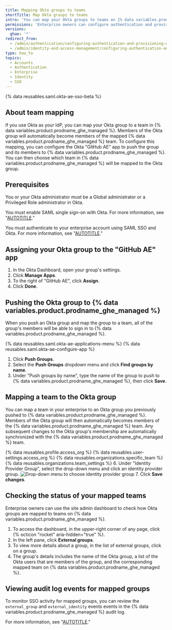 ```yaml
---
title: Mapping Okta groups to teams
shortTitle: Map Okta groups to teams
intro: 'You can map your Okta groups to teams on {% data variables.product.prodname_ghe_managed %} to automatically add and remove team members.'
permissions: 'Enterprise owners can configure authentication and provisioning for {% data variables.product.prodname_ghe_managed %}.'
versions:
  ghae: '*'
redirect_from:
  - /admin/authentication/configuring-authentication-and-provisioning-with-your-identity-provider/mapping-okta-groups-to-teams
  - /admin/identity-and-access-management/configuring-authentication-and-provisioning-with-your-identity-provider/mapping-okta-groups-to-teams
type: how_to
topics:
  - Accounts
  - Authentication
  - Enterprise
  - Identity
  - SSO
---
```


{% data reusables.saml.okta-ae-sso-beta %}

## About team mapping

If you use Okta as your IdP, you can map your Okta group to a team in {% data variables.product.prodname_ghe_managed %}. Members of the Okta group will automatically become members of the mapped {% data variables.product.prodname_ghe_managed %} team. To configure this mapping, you can configure the Okta "GitHub AE" app to push the group and its members to {% data variables.product.prodname_ghe_managed %}. You can then choose which team in {% data variables.product.prodname_ghe_managed %} will be mapped to the Okta group.

## Prerequisites

You or your Okta administrator must be a Global administrator or a Privileged Role administrator in Okta.

You must enable SAML single sign-on with Okta. For more information, see "[AUTOTITLE](/admin/identity-and-access-management/using-saml-for-enterprise-iam/configuring-saml-single-sign-on-for-your-enterprise)."

You must authenticate to your enterprise account using SAML SSO and Okta. For more information, see "[AUTOTITLE](/authentication/authenticating-with-saml-single-sign-on)."

## Assigning your Okta group to the "GitHub AE" app

1. In the Okta Dashboard, open your group's settings.
1. Click **Manage Apps**.
1. To the right of "GitHub AE", click **Assign**.
1. Click **Done**.

## Pushing the Okta group to {% data variables.product.prodname_ghe_managed %}

When you push an Okta group and map the group to a team, all of the group's members will be able to sign in to {% data variables.product.prodname_ghe_managed %}.

{% data reusables.saml.okta-ae-applications-menu %}
{% data reusables.saml.okta-ae-configure-app %}

1. Click **Push Groups**.
1. Select the **Push Groups** dropdown menu and click **Find groups by name**.
1. Under "Push groups by name", type the name of the group to push to {% data variables.product.prodname_ghe_managed %}, then click **Save**.

## Mapping a team to the Okta group

You can map a team in your enterprise to an Okta group you previously pushed to {% data variables.product.prodname_ghe_managed %}. Members of the Okta group will then automatically becomes members of the {% data variables.product.prodname_ghe_managed %} team. Any subsequent changes to the Okta group's membership are automatically synchronized with the {% data variables.product.prodname_ghe_managed %} team.

{% data reusables.profile.access_org %}
{% data reusables.user-settings.access_org %}
{% data reusables.organizations.specific_team %}
{% data reusables.organizations.team_settings %}
6. Under "Identity Provider Group", select the drop-down menu and click an identity provider group.
    ![Drop-down menu to choose identity provider group](/assets/images/enterprise/github-ae/teams/choose-an-idp-group.png)
7. Click **Save changes**.

## Checking the status of your mapped teams

Enterprise owners can use the site admin dashboard to check how Okta groups are mapped to teams on {% data variables.product.prodname_ghe_managed %}.

1. To access the dashboard, in the upper-right corner of any page, click {% octicon "rocket" aria-hidden="true" %}.
1. In the left pane, click **External groups**.
1. To view more details about a group, in the list of external groups, click on a group.
1. The group's details includes the name of the Okta group, a list of the Okta users that are members of the group, and the corresponding mapped team on {% data variables.product.prodname_ghe_managed %}.

## Viewing audit log events for mapped groups

To monitor SSO activity for mapped groups, you can review the `external_group` and `external_identity` events events in the {% data variables.product.prodname_ghe_managed %} audit log.

For more information, see "[AUTOTITLE](/organizations/keeping-your-organization-secure/managing-security-settings-for-your-organization/audit-log-events-for-your-organization)."
